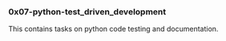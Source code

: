 ### 0x07-python-test_driven_development
This contains tasks on python code testing and documentation.
